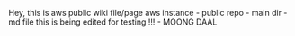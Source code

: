 Hey, this is aws public wiki file/page
aws instance - public repo - main dir - md file
this is being edited for testing !!! - MOONG DAAL
